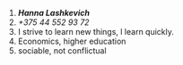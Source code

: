 1. ***Hanna Lashkevich***
1. _+375 44 552 93 72_
1. I strive to learn new things, l learn quickly.
1. Economics, higher education
1. sociable, not conflictual
